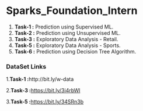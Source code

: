 <h1>Sparks_Foundation_Intern</h1>

<ol>
<li><b>Task-1 :</b> Prediction using Supervised ML.</li>
  
<li><b>Task-2 :</b> Prediction using Unsupervised ML.</li>

<li><b>Task-3 :</b> Exploratory Data Analysis - Retail.</li>

<li><b>Task-5 :</b> Exploratory Data Analysis - Sports.</li>

<li><b>Task-6 :</b> Prediction using Decision Tree Algorithm.</li>
</ol>



<h3> DataSet Links </h3>
  1.<b>Task-1 :</b>http://bit.ly/w-data
  
  2.<b>Task-3 :</b>https://bit.ly/3i4rbWl
  
  3.<b>Task-5 :</b>https://bit.ly/34SRn3b
